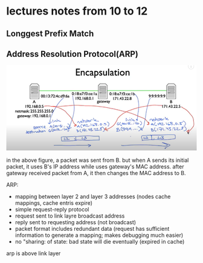 # lectures notes from 10 to 12

## Longgest Prefix Match

## Address Resolution Protocol(ARP)

![encapsulation](Assets/lec10_12/encapsulation.png)

in the above figure, a packet was sent from B. but when A sends its initial packet, it uses B's IP address while uses gateway's MAC address. after gateway received packet from A, it then changes the MAC address to B.

ARP:
- mapping between layer 2 and layer 3 addresses (nodes cache mappings, cache entris expire)
- simple request-reply protocol
- request sent to link layre broadcast address
- reply sent to requesting address (not broadcast)
- packet format includes redundant data (request has sufficient information to generate a mapping; makes debugging much easier)
- no "sharing: of state: bad state will die eventually (expired in cache)

arp is above link layer

